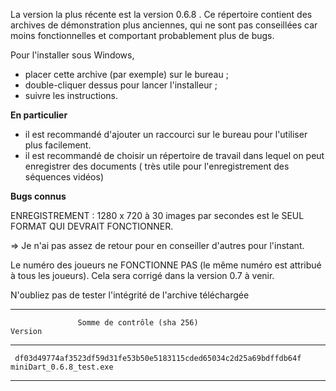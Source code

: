 La version la plus récente est la version 0.6.8 . Ce répertoire contient des archives de démonstration plus anciennes, qui ne sont pas conseillées car moins fonctionnelles et comportant probablement plus de bugs.

Pour l'installer sous Windows, 

* placer cette archive (par exemple) sur le bureau ;
* double-cliquer dessus pour lancer l'installeur ;
* suivre les instructions.

**En particulier**

* il est recommandé d'ajouter un raccourci sur le bureau pour l'utiliser plus facilement.
* il est recommandé de choisir un répertoire de travail dans lequel on peut enregistrer des documents ( très utile pour l'enregistrement des séquences vidéos)

**Bugs connus**

ENREGISTREMENT : 1280 x 720 à 30 images par secondes est le SEUL FORMAT QUI DEVRAIT FONCTIONNER.

=> Je n'ai pas assez de retour pour en conseiller d'autres pour l'instant.

Le numéro des joueurs ne FONCTIONNE PAS (le même numéro est attribué à tous les joueurs). Cela sera corrigé dans la version 0.7 à venir.

N'oubliez pas de tester l'intégrité de l'archive téléchargée 

*******************************************************************************************************
                   Somme de contrôle (sha 256)                                   Version

*******************************************************************************************************

     df03d49774af3523df59d31fe53b50e5183115cded65034c2d25a69bdffdb64f     miniDart_0.6.8_test.exe

*******************************************************************************************************
